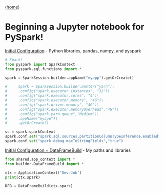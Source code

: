 [(home)](https://dmerz75.github.io/spark2_dfanalysis)

# Beginning a Jupyter notebook for PySpark!

[Initial Configuration](Initial_Configuration.md)
    - Python libraries, pandas, numpy, and pyspark

```python
# Spark!
from pyspark import SparkContext
from pyspark.sql.functions import *

spark = SparkSession.builder.appName("myapp").getOrCreate()

#     spark = SparkSession.builder.master("yarn")\
#     .config("spark.executor.instances", "32")\
#     .config("spark.executor.cores", "4")\
#     .config("spark.executor.memory", "4G")\
#     .config("spark.driver.memory", "4G")\
#     .config("spark.executor.memoryOverhead","4G")\
#     .config("spark.yarn.queue","Medium")\
#     .appName("myapp")\
#     .getOrCreate()

sc = spark.sparkContext
spark.conf.set("spark.sql.sources.partitionColumnTypeInference.enabled", "false")
spark.conf.set("spark.debug.maxToStringFields","true")
```

[Initial Configuration + DataFrameBuild](Standard_Configs.md)
    - My paths and libraries

```python
from shared.app_context import *
from builder.DataFrameBuild import *

ctx = ApplicationContext("Dev-Job")
print(ctx.spark)

DFB = DataFrameBuild(ctx.spark)
```
